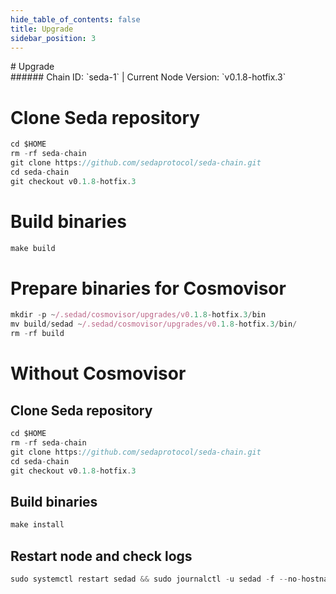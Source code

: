 ```yaml
---
hide_table_of_contents: false
title: Upgrade
sidebar_position: 3
---
```


<div class="h1-with-icon icon-seda">
# Upgrade
</div>
###### Chain ID: `seda-1` | Current Node Version: `v0.1.8-hotfix.3`


# Clone Seda repository
```js
cd $HOME
rm -rf seda-chain
git clone https://github.com/sedaprotocol/seda-chain.git
cd seda-chain
git checkout v0.1.8-hotfix.3
 ```

# Build binaries
```js
make build
 ```

# Prepare binaries for Cosmovisor
```js
mkdir -p ~/.sedad/cosmovisor/upgrades/v0.1.8-hotfix.3/bin
mv build/sedad ~/.sedad/cosmovisor/upgrades/v0.1.8-hotfix.3/bin/
rm -rf build
```

# Without Cosmovisor
## Clone Seda repository
```js
cd $HOME
rm -rf seda-chain
git clone https://github.com/sedaprotocol/seda-chain.git
cd seda-chain
git checkout v0.1.8-hotfix.3
 ```

## Build binaries
```js
make install
 ```

## Restart node and check logs
```js
sudo systemctl restart sedad && sudo journalctl -u sedad -f --no-hostname -o cat
```